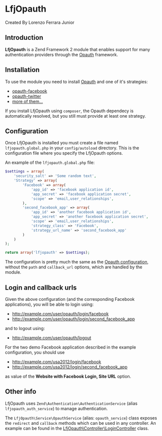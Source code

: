 LfjOpauth
=========

Created By Lorenzo Ferrara Junior

Introduction
------------

**LfjOpauth** is a Zend Framework 2 module that enables support for many authentication providers through the [Opauth](http://opauth.org/) framework.

Installation
-----

To use the module you need to install [Opauth](http://opauth.org/) and one of it's strategies:

- [opauth-facebook](https://github.com/uzyn/opauth-facebook)
- [opauth-twitter](https://github.com/uzyn/opauth-twitter)
- [more of them...](https://github.com/uzyn)

If you install LfjOpauth using `composer`, the Opauth dependecy is automatically resolved, but you still must provide at least one strategy.

Configuration
-----

Once LfjOpauth is installed you must create a file named `lfjopauth.global.php` in your `config/autoload` directory. This is the configuration file where you specify the LfjOpauth options.

An example of the `lfjopauth.global.php` file:

```php
$settings = array(
    'security_salt' => 'Some random text',
    'Strategy' => array(
        'Facebook' => array(
            'app_id' => 'facebook application id',
            'app_secret' => 'facebook application secret',
            'scope' => 'email,user_relationships',
        ),
        'second_facebook_app' => array(
            'app_id' => 'another facebook application id',
            'app_secret' => 'another facebook application secret',
            'scope' => 'email,user_relationships',
            'strategy_class' => 'Facebook',
            'strategy_url_name' => 'second_facebook_app'
        )
    )
);

return array('lfjopauth' => $settings);
```

The configuration is pretty much the same as the [Opauth configuration](https://github.com/uzyn/opauth/blob/master/example/opauth.conf.php.default), without the `path` and `callback_url` options, which are handled by the module.

Login and callback urls
-----

Given the above configuration (and the corresponding Facebook applications), you will be able to login using:

- http://example.com/user/opauth/login/facebook
- http://example.com/user/opauth/login/second_facebook_app

and to logout using:

- http://example.com/user/opauth/logout

For the two demo Facebook application described in the example configuration, you should use

- http://example.com/usa2012/login/facebook
- http://example.com/usa2012/login/second_facebook_app

as value of the **Website with Facebook Login, Site URL** option.


Other info
-----

LfjOpauth uses `Zend\Authentication\AuthenticationService` (alias `lfjopauth_auth_service`) to manage authentication.

The `LfjOpauth\Service\OpauthService` (alias: `opauth_service`) class exposes the `redirect` and `callback` methods which can be used in any controller. An example can be found in the [LfjOpauth\Controller\LoginController](https://github.com/lorenzoferrarajr/LfjOpauth/blob/master/src/LfjOpauth/Controller/LoginController.php) class.
